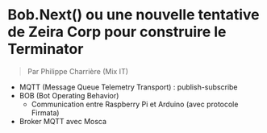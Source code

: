 # Bob.Next() ou une nouvelle tentative de Zeira Corp pour construire le Terminator
> Par Philippe Charrière (Mix IT)

- MQTT (Message Queue Telemetry Transport) : publish-subscribe
- BOB (Bot Operating Behavior)
  * Communication entre Raspberry Pi et Arduino (avec protocole Firmata)
- Broker MQTT avec Mosca
